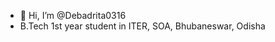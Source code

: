 - 👋 Hi, I’m @Debadrita0316
- B.Tech 1st year student in ITER, SOA, Bhubaneswar, Odisha


<!---
Debadrita0316/Debadrita0316 is a ✨ special ✨ repository because its `README.md` (this file) appears on your GitHub profile.
You can click the Preview link to take a look at your changes.
--->
